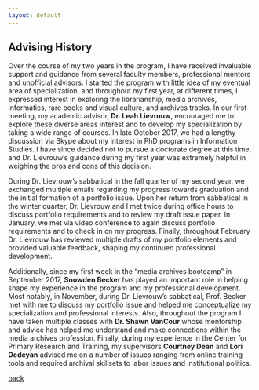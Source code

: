 ```yaml
---
layout: default
---
```


## Advising History

Over the course of my two years in the program, I have received invaluable support and guidance from several faculty members, professional mentors and unofficial advisors. I started the program with little idea of my eventual area of specialization, and throughout my first year, at different times, I expressed interest in exploring the librarianship, media archives, informatics, rare books and visual culture, and archives tracks. In our first meeting, my academic advisor, **Dr. Leah Lievrouw**, encouraged me to explore these diverse areas interest and to develop my specialization by taking a wide range of courses. In late October 2017, we had a lengthy discussion via Skype about my interest in PhD programs in Information Studies. I have since decided not to pursue a doctorate degree at this time, and Dr. Lievrouw’s guidance during my first year was extremely helpful in weighing the pros and cons of this decision. 

During Dr. Lievrouw’s sabbatical in the fall quarter of my second year, we exchanged multiple emails regarding my progress towards graduation and the initial formation of a portfolio issue. Upon her return from sabbatical in the winter quarter, Dr. Lievrouw and I met twice during office hours to discuss portfolio requirements and to review my draft issue paper. In January, we met via video conference to again discuss portfolio requirements and to check in on my progress. Finally, throughout February Dr. Lievrouw has reviewed multiple drafts of my portfolio elements and provided valuable feedback, shaping my continued professional development.   

Additionally, since my first week in the “media archives bootcamp” in September 2017, **Snowden Becker** has played an important role in helping shape my experience in the program and my professional development. Most notably, in November, during Dr. Lievrouw’s sabbatical, Prof. Becker met with me to discuss my portfolio issue and helped me conceptualize my specialization and professional interests. Also, throughout the program I have taken multiple classes with **Dr. Shawn VanCour** whose mentorship and advice has helped me understand and make connections within the media archives profession. Finally, during my experience in the Center for Primary Research and Training, my supervisors **Courtney Dean** and **Lori Dedeyan** advised me on a number of issues ranging from online training tools and required archival skillsets to labor issues and institutional politics.

[back](./)
